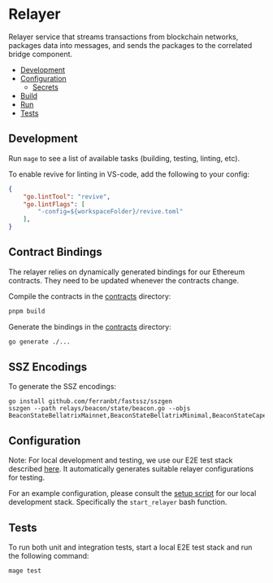 # Relayer

Relayer service that streams transactions from blockchain networks, packages data into messages, and sends the packages to the correlated bridge component.

- [Development](#development)
- [Configuration](#configuration)
  - [Secrets](#secrets)
- [Build](#build)
- [Run](#run)
- [Tests](#tests)

## Development

Run `mage` to see a list of available tasks (building, testing, linting, etc).

To enable revive for linting in VS-code, add the following to your config:

```json
{
    "go.lintTool": "revive",
    "go.lintFlags": [
        "-config=${workspaceFolder}/revive.toml"
    ],
}
```

## Contract Bindings

The relayer relies on dynamically generated bindings for our Ethereum contracts. They need to be updated whenever the contracts change.

Compile the contracts in the [contracts](../core/packages/contracts) directory:

```bash
pnpm build
```

Generate the bindings in the [contracts](contracts/) directory:

```bash
go generate ./...
```

## SSZ Encodings

To generate the SSZ encodings:

```
go install github.com/ferranbt/fastssz/sszgen
sszgen --path relays/beacon/state/beacon.go --objs BeaconStateBellatrixMainnet,BeaconStateBellatrixMinimal,BeaconStateCapellaMinimal,BeaconStateCapellaMainnet,BlockRootsContainerMainnet,BlockRootsContainerMinimal,TransactionsRootContainer,BeaconBlockBellatrixMinimal,BeaconBlockBellatrixMainnet,BeaconBlockCapellaMinimal,BeaconBlockCapellaMainnet,WithdrawalsRootContainer
```

## Configuration

Note: For local development and testing, we use our E2E test stack described [here](../core/packages/test/README.md). It automatically generates suitable relayer configurations for testing.

For an example configuration, please consult the [setup script](https://github.com/Snowfork/snowbridge/blob/main/core/packages/test/scripts/start-services.sh) for our local development stack. Specifically the `start_relayer` bash function.

## Tests

To run both unit and integration tests, start a local E2E test stack and run the following command:

```bash
mage test
```
